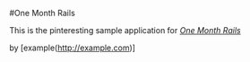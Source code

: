 #One Month Rails

This is the pinteresting sample	application for
[*One Month Rails*](http://example.com)

by [example(http://example.com)]